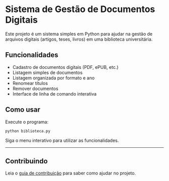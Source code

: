 # Sistema de Gestão de Documentos Digitais

Este projeto é um sistema simples em Python para ajudar na gestão de arquivos digitais (artigos, teses, livros) em uma biblioteca universitária.

## Funcionalidades

- Cadastro de documentos digitais (PDF, ePUB, etc.)
- Listagem simples de documentos
- Listagem organizada por formato e ano
- Renomear títulos
- Remover documentos
- Interface de linha de comando interativa

## Como usar

Execute o programa:

```bash
python biblioteca.py
```

Siga o menu interativo para utilizar as funcionalidades.

---

## Contribuindo

Leia o [guia de contribuição](CONTRIBUTING.md) para saber como ajudar no projeto.